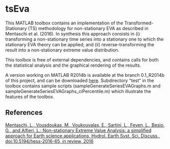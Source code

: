 # tsEva #

This MATLAB toolbox contains an implementation of the Transformed-Stationary (TS) methodology for non-stationary EVA as described in Mentaschi et al. (2016). In synthesis this approach consists in (i) transforming a non-stationary time series into a stationary one to which the stationary EVA theory can be applied; and (ii) reverse-transforming the result into a non-stationary extreme value distribution.

This toolbox is free of external dependencies, and contains calls for both the statistical analysis and the graphical rendering of the results.

A version working on MATLAB R2014b is available at the branch 0.1_R2014b of this project, and can be downloaded [here](https://bitbucket.org/menta78/tseva/get/0.1_R2014b.zip).
Subdirectory "test" in the toolbox contains sample scripts (sampleGenerateSeriesEVAGraphs.m and sampleGenerateSeriesEVAGraphs_ciPercentile.m) which illustrate the features of the toolbox.

## References ##
[Mentaschi, L., Vousdoukas, M., Voukouvalas, E., Sartini, L., Feyen, L., Besio, G., and Alfieri, L.: Non-stationary Extreme Value Analysis: a simplified approach for Earth science applications, Hydrol. Earth Syst. Sci. Discuss., doi:10.5194/hess-2016-65, in review, 2016](http://www.hydrol-earth-syst-sci-discuss.net/hess-2016-65/)